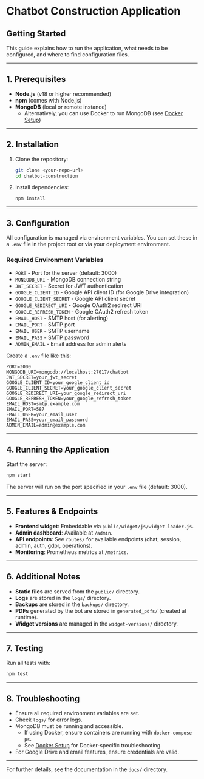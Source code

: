 # Chatbot Construction Application

## Getting Started

This guide explains how to run the application, what needs to be configured, and where to find configuration files.

---

## 1. Prerequisites
- **Node.js** (v18 or higher recommended)
- **npm** (comes with Node.js)
- **MongoDB** (local or remote instance)
  - Alternatively, you can use Docker to run MongoDB (see [Docker Setup](docs/DOCKER.md))

---

## 2. Installation
1. Clone the repository:
   ```sh
   git clone <your-repo-url>
   cd chatbot-construction
   ```
2. Install dependencies:
   ```sh
   npm install
   ```

---

## 3. Configuration

All configuration is managed via environment variables. You can set these in a `.env` file in the project root or via your deployment environment.

### Required Environment Variables
- `PORT` - Port for the server (default: 3000)
- `MONGODB_URI` - MongoDB connection string
- `JWT_SECRET` - Secret for JWT authentication
- `GOOGLE_CLIENT_ID` - Google API client ID (for Google Drive integration)
- `GOOGLE_CLIENT_SECRET` - Google API client secret
- `GOOGLE_REDIRECT_URI` - Google OAuth2 redirect URI
- `GOOGLE_REFRESH_TOKEN` - Google OAuth2 refresh token
- `EMAIL_HOST` - SMTP host (for alerting)
- `EMAIL_PORT` - SMTP port
- `EMAIL_USER` - SMTP username
- `EMAIL_PASS` - SMTP password
- `ADMIN_EMAIL` - Email address for admin alerts

Create a `.env` file like this:
```env
PORT=3000
MONGODB_URI=mongodb://localhost:27017/chatbot
JWT_SECRET=your_jwt_secret
GOOGLE_CLIENT_ID=your_google_client_id
GOOGLE_CLIENT_SECRET=your_google_client_secret
GOOGLE_REDIRECT_URI=your_google_redirect_uri
GOOGLE_REFRESH_TOKEN=your_google_refresh_token
EMAIL_HOST=smtp.example.com
EMAIL_PORT=587
EMAIL_USER=your_email_user
EMAIL_PASS=your_email_password
ADMIN_EMAIL=admin@example.com
```

---

## 4. Running the Application

Start the server:
```sh
npm start
```

The server will run on the port specified in your `.env` file (default: 3000).

---

## 5. Features & Endpoints
- **Frontend widget**: Embeddable via `public/widget/js/widget-loader.js`.
- **Admin dashboard**: Available at `/admin`.
- **API endpoints**: See `routes/` for available endpoints (chat, session, admin, auth, gdpr, operations).
- **Monitoring**: Prometheus metrics at `/metrics`.

---

## 6. Additional Notes
- **Static files** are served from the `public/` directory.
- **Logs** are stored in the `logs/` directory.
- **Backups** are stored in the `backups/` directory.
- **PDFs** generated by the bot are stored in `generated_pdfs/` (created at runtime).
- **Widget versions** are managed in the `widget-versions/` directory.

---

## 7. Testing
Run all tests with:
```sh
npm test
```

---

## 8. Troubleshooting
- Ensure all required environment variables are set.
- Check `logs/` for error logs.
- MongoDB must be running and accessible.
  - If using Docker, ensure containers are running with `docker-compose ps`.
  - See [Docker Setup](docs/DOCKER.md) for Docker-specific troubleshooting.
- For Google Drive and email features, ensure credentials are valid.

---

For further details, see the documentation in the `docs/` directory.
